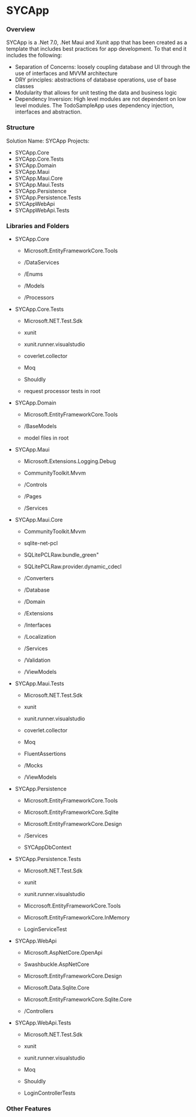 # SYCApp

### Overview
SYCApp is a .Net 7.0, .Net Maui and Xunit app that has been created as a template that includes best practices for app development.  To that end it includes the following:

  - Separation of Concerns: loosely coupling database and UI through the use of interfaces and MVVM architecture
  - DRY principles:  abstractions of database operations, use of base classes
  - Modularity that allows for unit testing the data and business logic
  - Dependency Inversion: High level modules are not dependent on low level modules.  The TodoSampleApp uses dependency injection, interfaces and abstraction.



### Structure
Solution Name: SYCApp
Projects:
- SYCApp.Core
- SYCApp.Core.Tests
- SYCApp.Domain
- SYCApp.Maui
- SYCApp.Maui.Core
- SYCApp.Maui.Tests
- SYCApp.Persistence
- SYCApp.Persistence.Tests
- SYCAppWebApi
- SYCAppWebApi.Tests

### Libraries and Folders

- SYCApp.Core
  - Microsoft.EntityFrameworkCore.Tools
 
  - /DataServices
  - /Enums
  - /Models
  - /Processors
    
- SYCApp.Core.Tests
  - Microsoft.NET.Test.Sdk
  - xunit
  - xunit.runner.visualstudio
  - coverlet.collector
  - Moq
  - Shouldly
 
  - request processor tests in root
 
- SYCApp.Domain
  -   Microsoft.EntityFrameworkCore.Tools
 
  -   /BaseModels
  -   model files in root

- SYCApp.Maui
  - Microsoft.Extensions.Logging.Debug
  - CommunityToolkit.Mvvm

  - /Controls
  - /Pages
  - /Services

- SYCApp.Maui.Core
  - CommunityToolkit.Mvvm
  - sqlite-net-pcl
  - SQLitePCLRaw.bundle_green"
  - SQLitePCLRaw.provider.dynamic_cdecl
  
  - /Converters
  - /Database
  - /Domain
  - /Extensions
  - /Interfaces
  - /Localization
  - /Services
  - /Validation
  - /ViewModels
 
- SYCApp.Maui.Tests
  - Microsoft.NET.Test.Sdk
  - xunit
  - xunit.runner.visualstudio
  - coverlet.collector
  - Moq
  - FluentAssertions

  - /Mocks
  - /ViewModels
 
- SYCApp.Persistence
  - Microsoft.EntityFrameworkCore.Tools
  - Microsoft.EntityFrameworkCore.Sqlite
  - Microsoft.EntityFrameworkCore.Design

  - /Services
  - SYCAppDbContext
 
- SYCApp.Persistence.Tests
  - Microsoft.NET.Test.Sdk
  - xunit
  - xunit.runner.visualstudio
  - Miccrosoft.EntityFrameworkCore.Tools
  - Microsoft.EntityFrameworkCore.InMemory

  - LoginServiceTest
 
- SYCApp.WebApi
  - Microsoft.AspNetCore.OpenApi
  - Swashbuckle.AspNetCore
  - Microsoft.EntityFrameworkCore.Design
  - Microsoft.Data.Sqlite.Core
  - Microsoft.EntityFrameworkCore.Sqlite.Core

  - /Controllers
 
- SYCApp.WebApi.Tests
  - Microsoft.NET.Test.Sdk
  - xunit
  - xunit.runner.visualstudio
  - Moq
  - Shouldly

  - LoginControllerTests

 
### Other Features
 
